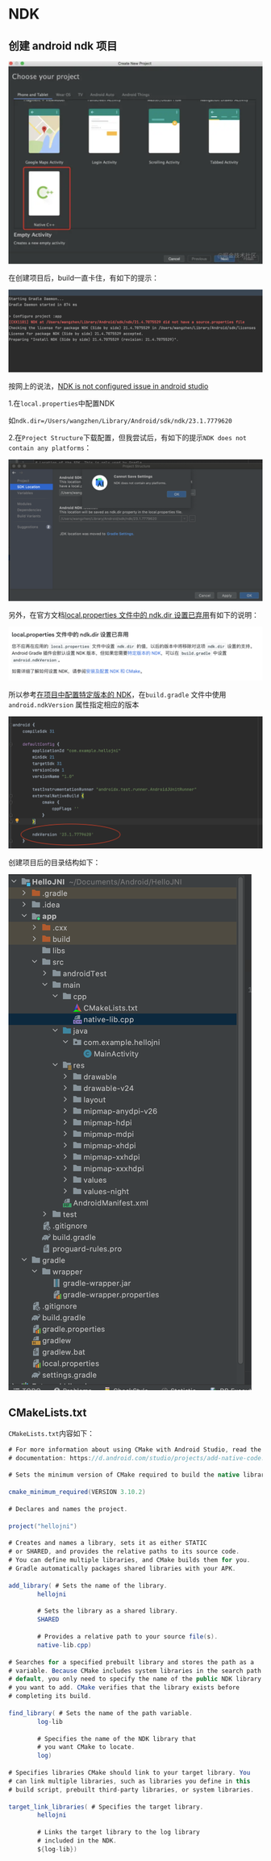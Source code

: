 # NDK



## 创建 android ndk 项目

![001](https://github.com/winfredzen/Android-Basic/blob/master/NDK/images/001.png)

在创建项目后，build一直卡住，有如下的提示：

![002](https://github.com/winfredzen/Android-Basic/blob/master/NDK/images/002.png)

按网上的说法，[NDK is not configured issue in android studio](https://stackoverflow.com/questions/29122903/ndk-is-not-configured-issue-in-android-studio)

1.在`local.properties`中配置NDK

如`ndk.dir=/Users/wangzhen/Library/Android/sdk/ndk/23.1.7779620`

2.在`Project Structure`下载配置，但我尝试后，有如下的提示`NDK does not contain any platforms`：

![003](https://github.com/winfredzen/Android-Basic/blob/master/NDK/images/003.png)



另外，在官方文档[local.properties 文件中的 ndk.dir 设置已弃用](https://developer.android.com/studio/releases?utm_source=android-studio#4-0-0-ndk-dir)有如下的说明：

![004](https://github.com/winfredzen/Android-Basic/blob/master/NDK/images/004.png)

所以参考[在项目中配置特定版本的 NDK](https://developer.android.com/studio/projects/install-ndk#apply-specific-version)，在`build.gradle` 文件中使用 `android.ndkVersion` 属性指定相应的版本

![005](https://github.com/winfredzen/Android-Basic/blob/master/NDK/images/005.png)



创建项目后的目录结构如下：

![006](https://github.com/winfredzen/Android-Basic/blob/master/NDK/images/006.png)





## CMakeLists.txt

`CMakeLists.txt`内容如下：

```java
# For more information about using CMake with Android Studio, read the
# documentation: https://d.android.com/studio/projects/add-native-code.html

# Sets the minimum version of CMake required to build the native library.

cmake_minimum_required(VERSION 3.10.2)

# Declares and names the project.

project("hellojni")

# Creates and names a library, sets it as either STATIC
# or SHARED, and provides the relative paths to its source code.
# You can define multiple libraries, and CMake builds them for you.
# Gradle automatically packages shared libraries with your APK.

add_library( # Sets the name of the library.
        hellojni

        # Sets the library as a shared library.
        SHARED

        # Provides a relative path to your source file(s).
        native-lib.cpp)

# Searches for a specified prebuilt library and stores the path as a
# variable. Because CMake includes system libraries in the search path by
# default, you only need to specify the name of the public NDK library
# you want to add. CMake verifies that the library exists before
# completing its build.

find_library( # Sets the name of the path variable.
        log-lib

        # Specifies the name of the NDK library that
        # you want CMake to locate.
        log)

# Specifies libraries CMake should link to your target library. You
# can link multiple libraries, such as libraries you define in this
# build script, prebuilt third-party libraries, or system libraries.

target_link_libraries( # Specifies the target library.
        hellojni

        # Links the target library to the log library
        # included in the NDK.
        ${log-lib})
```























